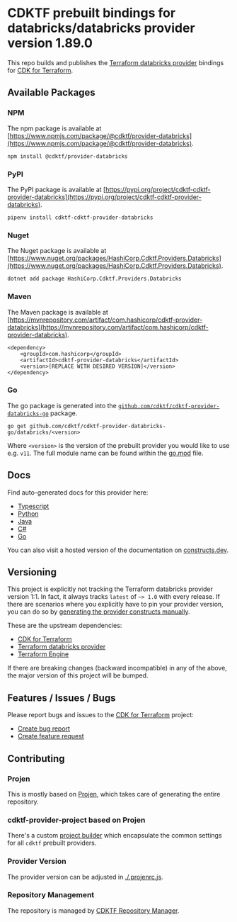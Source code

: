 # CDKTF prebuilt bindings for databricks/databricks provider version 1.89.0

This repo builds and publishes the [Terraform databricks provider](https://registry.terraform.io/providers/databricks/databricks/1.89.0/docs) bindings for [CDK for Terraform](https://cdk.tf).

## Available Packages

### NPM

The npm package is available at [https://www.npmjs.com/package/@cdktf/provider-databricks](https://www.npmjs.com/package/@cdktf/provider-databricks).

`npm install @cdktf/provider-databricks`

### PyPI

The PyPI package is available at [https://pypi.org/project/cdktf-cdktf-provider-databricks](https://pypi.org/project/cdktf-cdktf-provider-databricks).

`pipenv install cdktf-cdktf-provider-databricks`

### Nuget

The Nuget package is available at [https://www.nuget.org/packages/HashiCorp.Cdktf.Providers.Databricks](https://www.nuget.org/packages/HashiCorp.Cdktf.Providers.Databricks).

`dotnet add package HashiCorp.Cdktf.Providers.Databricks`

### Maven

The Maven package is available at [https://mvnrepository.com/artifact/com.hashicorp/cdktf-provider-databricks](https://mvnrepository.com/artifact/com.hashicorp/cdktf-provider-databricks).

```
<dependency>
    <groupId>com.hashicorp</groupId>
    <artifactId>cdktf-provider-databricks</artifactId>
    <version>[REPLACE WITH DESIRED VERSION]</version>
</dependency>
```

### Go

The go package is generated into the [`github.com/cdktf/cdktf-provider-databricks-go`](https://github.com/cdktf/cdktf-provider-databricks-go) package.

`go get github.com/cdktf/cdktf-provider-databricks-go/databricks/<version>`

Where `<version>` is the version of the prebuilt provider you would like to use e.g. `v11`. The full module name can be found
within the [go.mod](https://github.com/cdktf/cdktf-provider-databricks-go/blob/main/databricks/go.mod#L1) file.

## Docs

Find auto-generated docs for this provider here:

* [Typescript](./docs/API.typescript.md)
* [Python](./docs/API.python.md)
* [Java](./docs/API.java.md)
* [C#](./docs/API.csharp.md)
* [Go](./docs/API.go.md)

You can also visit a hosted version of the documentation on [constructs.dev](https://constructs.dev/packages/@cdktf/provider-databricks).

## Versioning

This project is explicitly not tracking the Terraform databricks provider version 1:1. In fact, it always tracks `latest` of `~> 1.0` with every release. If there are scenarios where you explicitly have to pin your provider version, you can do so by [generating the provider constructs manually](https://cdk.tf/imports).

These are the upstream dependencies:

* [CDK for Terraform](https://cdk.tf)
* [Terraform databricks provider](https://registry.terraform.io/providers/databricks/databricks/1.89.0)
* [Terraform Engine](https://terraform.io)

If there are breaking changes (backward incompatible) in any of the above, the major version of this project will be bumped.

## Features / Issues / Bugs

Please report bugs and issues to the [CDK for Terraform](https://cdk.tf) project:

* [Create bug report](https://cdk.tf/bug)
* [Create feature request](https://cdk.tf/feature)

## Contributing

### Projen

This is mostly based on [Projen](https://github.com/projen/projen), which takes care of generating the entire repository.

### cdktf-provider-project based on Projen

There's a custom [project builder](https://github.com/cdktf/cdktf-provider-project) which encapsulate the common settings for all `cdktf` prebuilt providers.

### Provider Version

The provider version can be adjusted in [./.projenrc.js](./.projenrc.js).

### Repository Management

The repository is managed by [CDKTF Repository Manager](https://github.com/cdktf/cdktf-repository-manager/).
